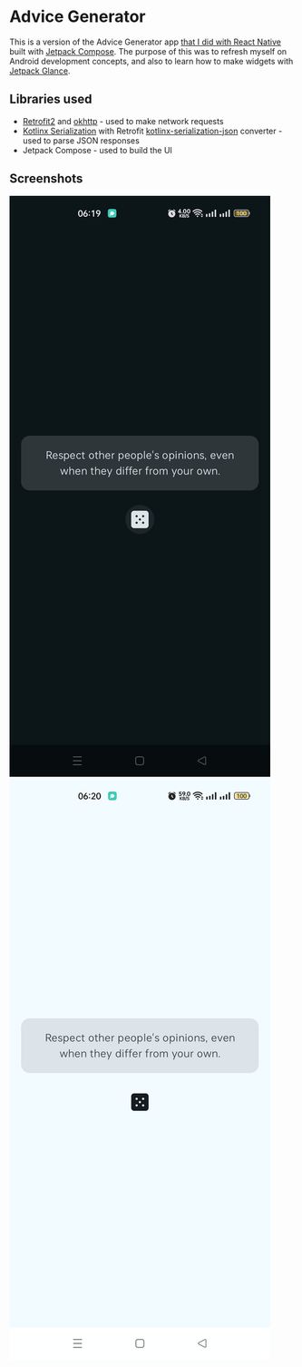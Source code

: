 # Advice Generator
 
This is a version of the Advice Generator
app [that I did with React Native](https://github.com/Mirror83/advice-generator-app)
built with [Jetpack Compose](https://developer.android.com/compose).
The purpose of this was to refresh myself on Android development concepts, and also to learn how
to make widgets with [Jetpack Glance](https://developer.android.com/develop/ui/compose/glance).

## Libraries used

- [Retrofit2](https://square.github.io/retrofit/) and [okhttp](https://square.github.io/okhttp/) -
  used to make network requests
- [Kotlinx Serialization](https://github.com/Kotlin/kotlinx.serialization) with
  Retrofit [kotlinx-serialization-json](https://github.com/square/retrofit/tree/trunk/retrofit-converters/kotlinx-serialization)
  converter - used to parse JSON responses
- Jetpack Compose - used to build the UI

## Screenshots

![Screenshot of the app in dark mode](readme_assets/screenshot_app_dark_mode.png)
![Screenshot of the app in light mode](readme_assets/screenshot_app_light_mode.png)